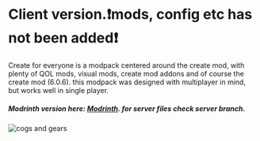 # Client version.❗mods, config etc has not been added❗
Create for everyone is a modpack centered around the create mod, with plenty of QOL mods, visual mods, create mod addons and of course the create mod (6.0.6). this modpack was designed with multiplayer in mind, but works well in single player.

##### Modrinth version here: [Modrinth](https://modrinth.com/modpack/create-for-everyone). for server files check server branch.
![cogs and gears](https://cdn.modrinth.com/data/cached_images/2ad3ad045257f7eae8168652854eaaefa20ea3f5.png)
